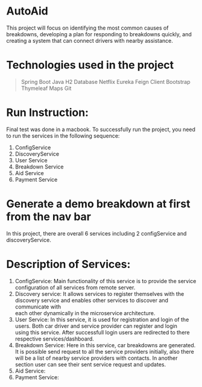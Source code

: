 # AutoAid

This project will focus on identifying the most common causes of breakdowns, developing a plan for responding to breakdowns quickly, and creating a system that can connect drivers with nearby assistance.

# Technologies used in the project
>Spring Boot
>Java
>H2 Database
>Netflix Eureka
>Feign Client
>Bootstrap
>Thymeleaf
>Maps
>Git

# Run Instruction:
Final test was done in a macbook. To successfully run the project, you need to run the services in the following sequence:
1. ConfigService
2. DiscoveryService
3. User Service
4. Breakdown Service
5. Aid Service
6. Payment Service
# Generate a demo breakdown at first from the nav bar

In this project, there are overall 6 services including 2 configService and discoveryService.

# Description of Services:
1. ConfigService:
   Main functionality of this service is to provide the service configuration of all services from remote server.
2. Discovery service:
   It allows services to register themselves with the discovery service and enables other services to discover and communicate with     
   each other dynamically in the microservice architecture.
3. User Service:
   In this service, it is used for registration and login of the users. Both car driver and service provider can register and login   
   using this service. After successfull login users are redirected to there respective services/dashboard.
4. Breakdown Service:
   Here in this service, car breakdowns are generated. It is possible send request to all the service providers initially, also there 
   will be a list of nearby service providers with contacts. In another section user can see their sent service request and updates.
5. Aid Service:
6. Payment Service:
